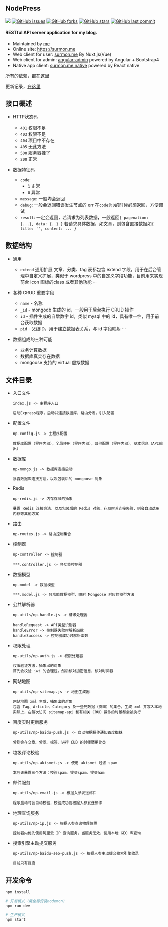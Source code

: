 ## NodePress

[![](https://badge.juejin.im/entry/58a5f22c8d6d810057c8f0a5/likes.svg?style=flat-square)](https://juejin.im/entry/58a5f22c8d6d810057c8f0a5/detail)
[![GitHub issues](https://img.shields.io/github/issues/surmon-china/nodepress.svg?style=flat-square)](https://github.com/surmon-china/nodepress/issues)
[![GitHub forks](https://img.shields.io/github/forks/surmon-china/nodepress.svg?style=flat-square)](https://github.com/surmon-china/nodepress/network)
[![GitHub stars](https://img.shields.io/github/stars/surmon-china/nodepress.svg?style=flat-square)](https://github.com/surmon-china/nodepress/stargazers)
[![GitHub last commit](https://img.shields.io/github/last-commit/google/skia.svg?style=flat-square)](https://github.com/surmon-china/nodepress)

#### RESTful API server application for my blog.

- Maintained by [me](mailto://surmon@foxmail.com)
- Online site: https://surmon.me
- Web client for user: [surmon.me](https://github.com/surmon-china/surmon.me) By Nuxt.js(Vue)
- Web client for admin: [angular-admin](https://github.com/surmon-china/angular-admin) powered by Angular + Bootstrap4
- Native app client: [surmon.me.native](https://github.com/surmon-china/surmon.me.native) powered by React native

所有的依赖，[都在这里](https://github.com/surmon-china/nodepress/blob/master/package.json#L11)

更新记录，[在这里](https://github.com/surmon-china/nodepress/blob/master/CHANGELOG.md)

## 接口概述

  - HTTP状态码
    * `401` 权限不足
    * `403` 权限不足
    * `404` 项目中不存在
    * `405` 无此方法
    * `500` 服务器挂了
    * `200` 正常

  - 数据特征码
    * `code`:
        * `1` 正常
        * `0` 异常
    * `message`:
        一般均会返回
    * `debug`:
        一般会返回错误发生节点的 err
        在`code`为`0`的时候必须返回，方便调试
    * `result`:
        一定会返回，若请求为列表数据，一般返回`{ pagenation: {...}, data: {..} }`
        若请求具体数据，如文章，则包含直接数据如`{ title: '', content: ... }`


## 数据结构

  - 通用
    * `extend` 通用扩展
        文章、分类、tag 表都包含 extend 字段，用于在后台管理中自定义扩展，类似于 wordpress 中的自定义字段功能，目前用来实现前台 icon 图标的class 或者其他功能
    ···


  - 各种 CRUD 重要字段
    * `name`         - 名称
    * `_id`          - mongodb 生成的 id，一般用于后台执行 CRUD 操作
    * `id`           - 插件生成的自增数字 id，类似 mysql 中的 id，具有唯一性，用于前台获取数据
    * `pid`          - 父级ID，用于建立数据表关系，与 id 字段映射
    ···

  - 数据组成的三种可能
    + 业务计算数据
    + 数据库真实存在数据
    + mongoose 支持的 virtual 虚拟数据

## 文件目录

  - 入口文件

    ```
    index.js -> 主程序入口

    启动Express程序，启动并连接数据库，路由分发，引入配置
    ```

  - 配置文件

    ```
    np-config.js -> 主程序配置

    数据库配置（程序内部），全局使用（程序内部），其他配置（程序内部），基本信息（API输出）
    ```

  - 数据库

    ```
    np-mongo.js -> 数据库连接启动

    暴露数据库连接方法，以及包装后的 mongoose 对象
    ```
    
  - Redis
  
    ```
    np-redis.js -> 内存存储的抽象
    
    暴露 Redis 连接方法，以及包装后的 Redis 对象，存取时若连接失败，则会自动选用内存等其他方案
    ```

  - 路由

    ```
    np-routes.js -> 路由控制集合
    ```

  - 控制器

    ```
    np-controller -> 控制器

    ***.controller.js -> 各功能控制器
    ```

  - 数据模型

    ```
    np-model -> 数据模型

    ***.model.js -> 各功能数据模型，映射 Mongoose 对应的模型方法
    ```

  - 公共解析器

    ```
    np-utils/np-handle.js -> 请求处理器

    handleRequest -> API类型识别器
    handleError -> 控制器失败时解析函数
    handleSuccess -> 控制器成功时解析函数
    ```

  - 权限处理

    ```
    np-utils/np-auth.js -> 权限处理器
    
    权限验证方法，抽象出的对象
    首先会校验 jwt 的合理性，然后核对加密信息，核对时间戳
    ```
    
  - 网站地图

    ```
    np-utils/np-sitemap.js -> 地图生成器
    
    网站地图 xml 生成，抽象出的对象
    包含 Tag、Article、Category 及一些死数据（页面）的集合，生成 xml 并写入本地
    实际上，在每次访问 sitemap-api 和有相关 CRUD 操作的时候都会被执行
    ```

  - 百度实时更新服务

    ```
    np-utils/np-baidu-push.js -> 自动根据操作通知百度蜘蛛
    
    分别会在文章、分类、标签、进行 CUD 的时候调用此类
    ```

  - 垃圾评论校验

    ```
    np-utils/np-akismet.js -> 使用 akismet 过滤 spam
    
    本应该暴露三个方法：校验spam、提交spam、提交ham
    ```

  - 邮件服务

    ```
    np-utils/np-email.js -> 根据入参发送邮件
    
    程序启动时会自动校验，校验成功则根据入参发送邮件
    ```
    
  - 地理查询服务
  
    ```
    np-utils/np-ip.js -> 根据入参查询物理位置
    
    控制器内优先使用阿里云 IP 查询服务，当服务无效，使用本地 GEO 库查询
    ```
    
  - 搜索引擎主动提交服务
  
    ```
    np-utils/np-baidu-seo-push.js -> 根据入参主动提交搜索引擎收录
    
    目前只有百度
    ```

## 开发命令

```bash
npm install

# 开发模式（需全局安装nodemon）
npm run dev

# 生产模式
npm start
```
